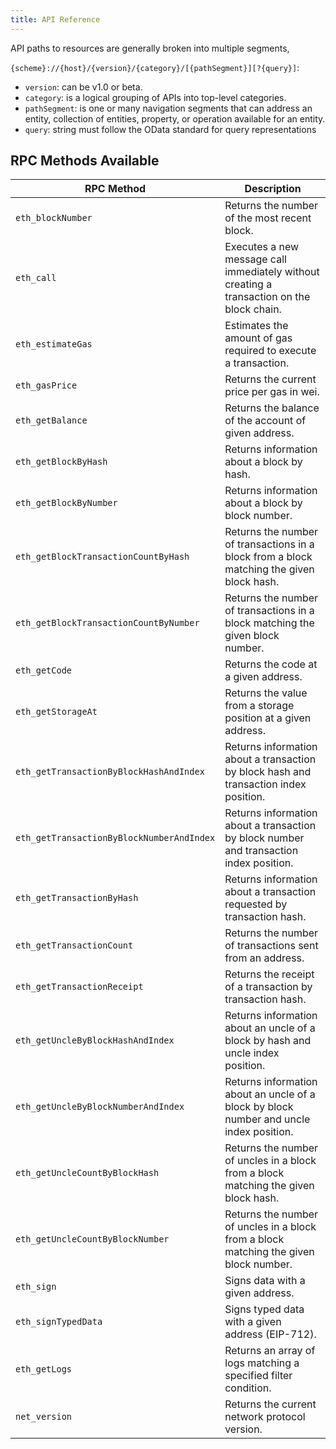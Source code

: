 ```yaml
---
title: API Reference
---
```


API paths to resources are generally broken into multiple segments,

`{scheme}://{host}/{version}/{category}/[{pathSegment}][?{query}]`:

-   `version`: can be v1.0 or beta.
-   `category`: is a logical grouping of APIs into top-level categories.
-   `pathSegment`: is one or many navigation segments that can address an entity, collection of entities, property, or
    operation available for an entity.
-   `query`: string must follow the OData standard for query representations

## RPC Methods Available

| RPC Method                                | Description                                                                                |
| ----------------------------------------- | ------------------------------------------------------------------------------------------ |
| `eth_blockNumber`                         | Returns the number of the most recent block.                                               |
| `eth_call`                                | Executes a new message call immediately without creating a transaction on the block chain. |
| `eth_estimateGas`                         | Estimates the amount of gas required to execute a transaction.                             |
| `eth_gasPrice`                            | Returns the current price per gas in wei.                                                  |
| `eth_getBalance`                          | Returns the balance of the account of given address.                                       |
| `eth_getBlockByHash`                      | Returns information about a block by hash.                                                 |
| `eth_getBlockByNumber`                    | Returns information about a block by block number.                                         |
| `eth_getBlockTransactionCountByHash`      | Returns the number of transactions in a block from a block matching the given block hash.  |
| `eth_getBlockTransactionCountByNumber`    | Returns the number of transactions in a block matching the given block number.             |
| `eth_getCode`                             | Returns the code at a given address.                                                       |
| `eth_getStorageAt`                        | Returns the value from a storage position at a given address.                              |
| `eth_getTransactionByBlockHashAndIndex`   | Returns information about a transaction by block hash and transaction index position.      |
| `eth_getTransactionByBlockNumberAndIndex` | Returns information about a transaction by block number and transaction index position.    |
| `eth_getTransactionByHash`                | Returns information about a transaction requested by transaction hash.                     |
| `eth_getTransactionCount`                 | Returns the number of transactions sent from an address.                                   |
| `eth_getTransactionReceipt`               | Returns the receipt of a transaction by transaction hash.                                  |
| `eth_getUncleByBlockHashAndIndex`         | Returns information about an uncle of a block by hash and uncle index position.            |
| `eth_getUncleByBlockNumberAndIndex`       | Returns information about an uncle of a block by block number and uncle index position.    |
| `eth_getUncleCountByBlockHash`            | Returns the number of uncles in a block from a block matching the given block hash.        |
| `eth_getUncleCountByBlockNumber`          | Returns the number of uncles in a block from a block matching the given block number.      |
| `eth_sign`                                | Signs data with a given address.                                                           |
| `eth_signTypedData`                       | Signs typed data with a given address (EIP-712).                                           |
| `eth_getLogs`                             | Returns an array of logs matching a specified filter condition.                            |
| `net_version`                             | Returns the current network protocol version.                                              |

<!--
## API Rate Limiting

If you receive a rate limit error, you should stop making requests temporarily according to these guidelines:

Continuing to make requests while you are rate limited may result in the banning of you, your family, and possibly your
entire country.

## Exceeding the rate limit

#### 80 requests per minute is the public default

!!! warning

    Reach out to us via Telegram or Email to get a rate limit increase if needed.

If you exceed your primary rate limit, you will receive a `403` or `429` response, ~~and the `x-ratelimit-remaining`
header will be `0`. You should not retry your request until after the time specified by the `x-ratelimit-reset`
header.~~

If you exceed a secondary rate limit, you will receive a `403` or `429` response and an error message that indicates
that you exceeded a secondary rate limit.

~~If the `retry-after` response header is present, you should not retry your request until after that many seconds has
elapsed. If the `x-ratelimit-remaining` header is `0`, you should not retry your request until after the time, in UTC
epoch seconds, specified by the `x-ratelimit-reset` header.~~[^1]

[^1]: Response header for retry/rate limit is not yet available.

<!-- @private
- If the `retry-after` response header is present, you should not retry your request until after that many seconds has elapsed.
- If the `x-ratelimit-remaining` header is `0`, you should not make another request until after the time specified by the `x-ratelimit-reset` header. The `x-ratelimit-reset` header is in UTC epoch seconds.
- Otherwise, wait for at least one minute before retrying. If your request continues to fail due to a secondary rate limit, wait for an exponentially increasing amount of time between retries, and throw an error after a specific number of retries.

## Checking the status of your rate limit

You can use the headers that are sent with each response to determine the current status of your primary rate limit.

| Header name             | Description                                                                  |
| ----------------------- | ---------------------------------------------------------------------------- |
| `x-ratelimit-limit`     | The maximum number of requests that you can make per hour                    |
| `x-ratelimit-remaining` | The number of requests remaining in the current rate limit window            |
| `x-ratelimit-used`      | The number of requests you have made in the current rate limit window        |
| `x-ratelimit-reset`     | The time at which the current rate limit window resets, in UTC epoch seconds |
| `x-ratelimit-resource`  | The rate limit resource that the request counted against.                    |

You can also call the `GET /rate_limit` endpoint to check your rate limit. Calling this endpoint does not count against your primary rate limit, but it can count against your secondary rate limit. For more information, see "[REST API endpoints for rate limits](https://docs.github.com/en/rest/rate-limit/rate-limit)." When possible, you should use the rate limit response headers instead of calling the API to check your rate limit.

There is not a way to check the status of your secondary rate limit.

## Exceeding the rate limit

If you exceed your primary rate limit, you will receive a `403` or `429` response, and the `x-ratelimit-remaining` header will be `0`. You should not retry your request until after the time specified by the `x-ratelimit-reset` header.

If you exceed a secondary rate limit, you will receive a `403` or `429` response and an error message that indicates that you exceeded a secondary rate limit. If the `retry-after` response header is present, you should not retry your request until after that many seconds has elapsed. If the `x-ratelimit-remaining` header is `0`, you should not retry your request until after the time, in UTC epoch seconds, specified by the `x-ratelimit-reset` header. Otherwise, wait for at least one minute before retrying. If your request continues to fail due to a secondary rate limit, wait for an exponentially increasing amount of time between retries, and throw an error after a specific number of retries.

Continuing to make requests while you are rate limited may result in the banning of you, your family, and possibly your entire country.
-->
